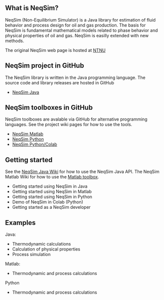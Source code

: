 ## What is NeqSim?
NeqSim (Non-Equilibrium Simulator) is a Java library for estimation of fluid behavior and process design for oil and gas production.
The basis for NeqSim is fundamental mathematical models related to phase behavior and physical properties of oil and gas.  NeqSim is easilly extended with new methods. 



The original NeqSim web page is hosted at [NTNU](http://folk.ntnu.no/solbraa/neqsim/NeqSim.htm)

## NeqSim project in GitHub
The NeqSim library is written in the Java programming language. The source code and library releases are hosted in GitHub

* [NeqSim Java](https://github.com/equinor/neqsim)

## NeqSim toolboxes in GitHub
NeqSim toolboxes are avalable via GitHub for alternative programming languages. See the project wiki pages for how to use the tools.

* [NeqSim Matlab](https://github.com/equinor/neqsimmatlab)
* [NeqSim Python](https://github.com/equinor/neqsimpython)
* [NeqSim Python/Colab](https://github.com/EvenSol/NeqSim-Colab)

## Getting started
See the [NeqSim Java Wiki](https://github.com/equinor/neqsimsource/wiki) for how to use the NeqSim Java API. The NeqSim Matlab Wiki for how to use the [Matlab toolbox](https://github.com/equinor/neqsimmatlab/wiki). 

* Getting started using NeqSim in Java
* Getting started using NeqSim in Matlab
* Getting started using NeqSim in Python
* Demo of NeqSim in Colab (Python)
* Getting started as a NeqSim developer

## Examples

Java:
* Thermodynamic calculations
* Calculation of physical properties
* Process simulation

Matlab:
* Thermodynamic and process calculations

Python
*  Thermodynamic and process calculations
